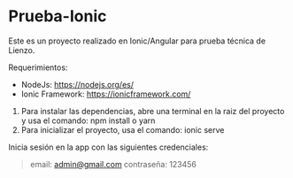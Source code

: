 # Prueba-Ionic
Este es un proyecto realizado en Ionic/Angular para prueba técnica de Lienzo.

Requerimientos:
* NodeJs: https://nodejs.org/es/
* Ionic Framework: https://ionicframework.com/

1) Para instalar las dependencias, abre una terminal en la raiz del proyecto y usa el comando: npm install o yarn
2) Para inicializar el proyecto, usa el comando: ionic serve

Inicia sesión en la app con las siguientes credenciales: 
>email: admin@gmail.com
>contraseña: 123456

